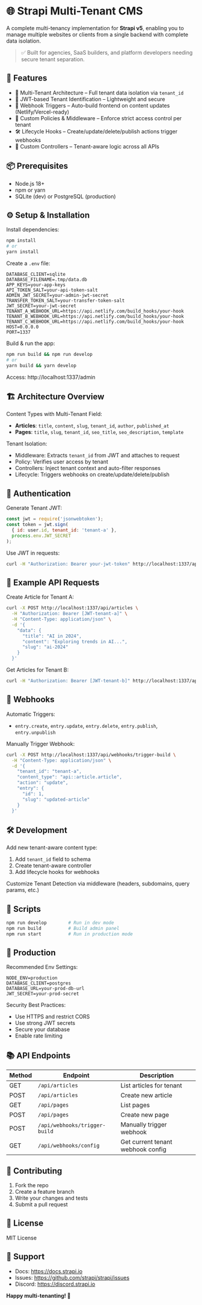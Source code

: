 # 🌐 Strapi Multi-Tenant CMS

A complete multi-tenancy implementation for **Strapi v5**, enabling you to manage multiple websites or clients from a single backend with complete data isolation.

> ✅ Built for agencies, SaaS builders, and platform developers needing secure tenant separation.

## 🚀 Features

- 🏢 Multi-Tenant Architecture – Full tenant data isolation via `tenant_id`
- 🔐 JWT-based Tenant Identification – Lightweight and secure
- 🔄 Webhook Triggers – Auto-build frontend on content updates (Netlify/Vercel-ready)
- 🧩 Custom Policies & Middleware – Enforce strict access control per tenant
- 🛠️ Lifecycle Hooks – Create/update/delete/publish actions trigger webhooks
- 🧱 Custom Controllers – Tenant-aware logic across all APIs

## 📦 Prerequisites

- Node.js 18+
- npm or yarn
- SQLite (dev) or PostgreSQL (production)

## ⚙️ Setup & Installation

Install dependencies:

```bash
npm install
# or
yarn install
```

Create a `.env` file:

```env
DATABASE_CLIENT=sqlite
DATABASE_FILENAME=.tmp/data.db
APP_KEYS=your-app-keys
API_TOKEN_SALT=your-api-token-salt
ADMIN_JWT_SECRET=your-admin-jwt-secret
TRANSFER_TOKEN_SALT=your-transfer-token-salt
JWT_SECRET=your-jwt-secret
TENANT_A_WEBHOOK_URL=https://api.netlify.com/build_hooks/your-hook
TENANT_B_WEBHOOK_URL=https://api.netlify.com/build_hooks/your-hook
TENANT_C_WEBHOOK_URL=https://api.netlify.com/build_hooks/your-hook
HOST=0.0.0.0
PORT=1337
```

Build & run the app:

```bash
npm run build && npm run develop
# or
yarn build && yarn develop
```

Access: http://localhost:1337/admin

## 🏗️ Architecture Overview

Content Types with Multi-Tenant Field:

- **Articles**: `title`, `content`, `slug`, `tenant_id`, `author`, `published_at`
- **Pages**: `title`, `slug`, `tenant_id`, `seo_title`, `seo_description`, `template`

Tenant Isolation:

- Middleware: Extracts `tenant_id` from JWT and attaches to request
- Policy: Verifies user access by tenant
- Controllers: Inject tenant context and auto-filter responses
- Lifecycle: Triggers webhooks on create/update/delete/publish

## 🔐 Authentication

Generate Tenant JWT:

```js
const jwt = require('jsonwebtoken');
const token = jwt.sign(
  { id: user.id, tenant_id: 'tenant-a' },
  process.env.JWT_SECRET
);
```

Use JWT in requests:

```bash
curl -H "Authorization: Bearer your-jwt-token" http://localhost:1337/api/articles
```

## 🧪 Example API Requests

Create Article for Tenant A:

```bash
curl -X POST http://localhost:1337/api/articles \
  -H "Authorization: Bearer [JWT-tenant-a]" \
  -H "Content-Type: application/json" \
  -d '{
    "data": {
      "title": "AI in 2024",
      "content": "Exploring trends in AI...",
      "slug": "ai-2024"
    }
  }'
```

Get Articles for Tenant B:

```bash
curl -H "Authorization: Bearer [JWT-tenant-b]" http://localhost:1337/api/articles
```

## 🔄 Webhooks

Automatic Triggers:

- `entry.create`, `entry.update`, `entry.delete`, `entry.publish`, `entry.unpublish`

Manually Trigger Webhook:

```bash
curl -X POST http://localhost:1337/api/webhooks/trigger-build \
  -H "Content-Type: application/json" \
  -d '{
    "tenant_id": "tenant-a",
    "content_type": "api::article.article",
    "action": "update",
    "entry": {
      "id": 1,
      "slug": "updated-article"
    }
  }'
```

## 🛠 Development

Add new tenant-aware content type:

1. Add `tenant_id` field to schema
2. Create tenant-aware controller
3. Add lifecycle hooks for webhooks

Customize Tenant Detection via middleware (headers, subdomains, query params, etc.)

## 🧰 Scripts

```bash
npm run develop        # Run in dev mode
npm run build          # Build admin panel
npm run start          # Run in production mode
```

## 🚀 Production

Recommended Env Settings:

```env
NODE_ENV=production
DATABASE_CLIENT=postgres
DATABASE_URL=your-prod-db-url
JWT_SECRET=your-prod-secret
```

Security Best Practices:

- Use HTTPS and restrict CORS
- Use strong JWT secrets
- Secure your database
- Enable rate limiting

## 📚 API Endpoints

| Method | Endpoint                       | Description                        |
|--------|--------------------------------|------------------------------------|
| GET    | `/api/articles`               | List articles for tenant           |
| POST   | `/api/articles`               | Create new article                 |
| GET    | `/api/pages`                  | List pages                         |
| POST   | `/api/pages`                  | Create new page                    |
| POST   | `/api/webhooks/trigger-build`| Manually trigger webhook           |
| GET    | `/api/webhooks/config`       | Get current tenant webhook config  |

## 🤝 Contributing

1. Fork the repo  
2. Create a feature branch  
3. Write your changes and tests  
4. Submit a pull request

## 📄 License

MIT License

## 🙋 Support

- Docs: https://docs.strapi.io  
- Issues: https://github.com/strapi/strapi/issues  
- Discord: https://discord.strapi.io

**Happy multi-tenanting! 🎉**

